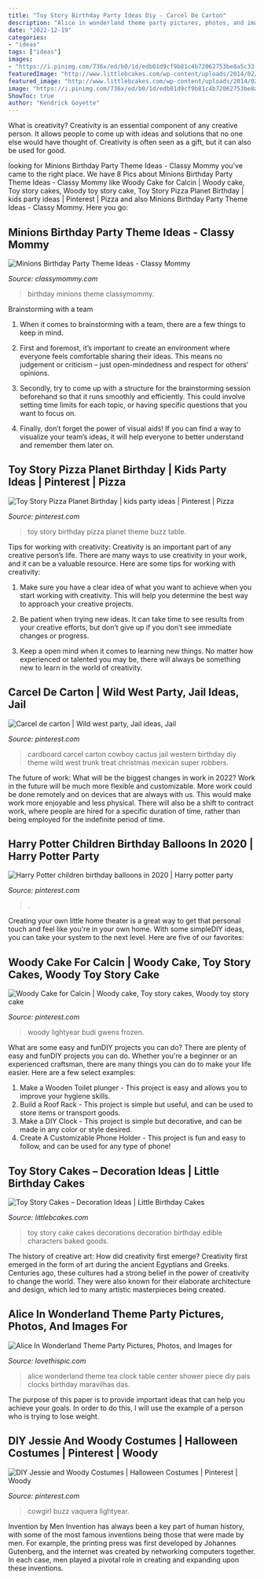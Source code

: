 ```yaml
---
title: "Toy Story Birthday Party Ideas Diy - Carcel De Carton"
description: "Alice in wonderland theme party pictures, photos, and images for"
date: "2022-12-19"
categories:
- "ideas"
tags: ["ideas"]
images:
- "https://i.pinimg.com/736x/ed/b0/1d/edb01d9cf9b81c4b72062753be8a5c33--party-themes-stuff-to-buy.jpg"
featuredImage: "http://www.littlebcakes.com/wp-content/uploads/2014/02/Toy-Story-Cake-Decorations.jpg"
featured_image: "http://www.littlebcakes.com/wp-content/uploads/2014/02/Toy-Story-Cake-Decorations.jpg"
image: "https://i.pinimg.com/736x/ed/b0/1d/edb01d9cf9b81c4b72062753be8a5c33--party-themes-stuff-to-buy.jpg"
ShowToc: true
author: "Kendrick Goyette"
---
```



What is creativity?
Creativity is an essential component of any creative person. It allows people to come up with ideas and solutions that no one else would have thought of. Creativity is often seen as a gift, but it can also be used for good.

	

		
looking for Minions Birthday Party Theme Ideas - Classy Mommy you've came to the right place. We have 8 Pics about Minions Birthday Party Theme Ideas - Classy Mommy like Woody Cake for Calcin | Woody cake, Toy story cakes, Woody toy story cake, Toy Story Pizza Planet Birthday | kids party ideas | Pinterest | Pizza and also Minions Birthday Party Theme Ideas - Classy Mommy. Here you go:
		
    
## Minions Birthday Party Theme Ideas - Classy Mommy

<img loading=lazy src="https://classymommy.com/wp-content/uploads/2015/08/IMG_0598.jpg" onerror="this.onerror=null;this.src='https://tse3.mm.bing.net/th?id=OIP.9BjioKepljnWhUz8jmRmqAHaKX&amp;pid=15.1';" alt="Minions Birthday Party Theme Ideas - Classy Mommy">

_Source: classymommy.com_

>birthday minions theme classymommy. 

	

Brainstorming with a team
1. When it comes to brainstorming with a team, there are a few things to keep in mind.
2. First and foremost, it’s important to create an environment where everyone feels comfortable sharing their ideas. This means no judgement or criticism – just open-mindedness and respect for others’ opinions.

3. Secondly, try to come up with a structure for the brainstorming session beforehand so that it runs smoothly and efficiently. This could involve setting time limits for each topic, or having specific questions that you want to focus on.

4. Finally, don’t forget the power of visual aids! If you can find a way to visualize your team’s ideas, it will help everyone to better understand and remember them later on.

    
## Toy Story Pizza Planet Birthday | Kids Party Ideas | Pinterest | Pizza

<img loading=lazy src="https://s-media-cache-ak0.pinimg.com/736x/de/89/da/de89da2627656d210543444098a7adf1.jpg" onerror="this.onerror=null;this.src='https://tse2.mm.bing.net/th?id=OIP.B8rifUMWwWWEqyoD9Vv9KwHaJ3&amp;pid=15.1';" alt="Toy Story Pizza Planet Birthday | kids party ideas | Pinterest | Pizza">

_Source: pinterest.com_

>toy story birthday pizza planet theme buzz table. 

	

Tips for working with creativity:
Creativity is an important part of any creative person’s life. There are many ways to use creativity in your work, and it can be a valuable resource. Here are some tips for working with creativity:
1. Make sure you have a clear idea of what you want to achieve when you start working with creativity. This will help you determine the best way to approach your creative projects.

2. Be patient when trying new ideas. It can take time to see results from your creative efforts, but don’t give up if you don’t see immediate changes or progress.

3. Keep a open mind when it comes to learning new things. No matter how experienced or talented you may be, there will always be something new to learn in the world of creativity.


    
## Carcel De Carton | Wild West Party, Jail Ideas, Jail

<img loading=lazy src="https://i.pinimg.com/736x/ed/b0/1d/edb01d9cf9b81c4b72062753be8a5c33--party-themes-stuff-to-buy.jpg" onerror="this.onerror=null;this.src='https://tse1.mm.bing.net/th?id=OIP.efmNNjcRZp6zNggP0_9nBgHaNK&amp;pid=15.1';" alt="Carcel de carton | Wild west party, Jail ideas, Jail">

_Source: pinterest.com_

>cardboard carcel carton cowboy cactus jail western birthday diy theme wild west trunk treat christmas mexican super robbers. 

	

The future of work: What will be the biggest changes in work in 2022?
Work in the future will be much more flexible and customizable. More work could be done remotely and on devices that are always with us. This would make work more enjoyable and less physical. There will also be a shift to contract work, where people are hired for a specific duration of time, rather than being employed for the indefinite period of time.

    
## Harry Potter Children Birthday Balloons In 2020 | Harry Potter Party

<img loading=lazy src="https://i.pinimg.com/736x/6a/f1/73/6af173440c41a24520094984905f2108.jpg" onerror="this.onerror=null;this.src='https://tse3.mm.bing.net/th?id=OIP.dN_OxiKjMWzioVDlpLUpswHaJ4&amp;pid=15.1';" alt="Harry Potter children birthday balloons in 2020 | Harry potter party">

_Source: pinterest.com_

>. 

	

Creating your own little home theater is a great way to get that personal touch and feel like you're in your own home. With some simpleDIY ideas, you can take your system to the next level. Here are five of our favorites: 

    
## Woody Cake For Calcin | Woody Cake, Toy Story Cakes, Woody Toy Story Cake

<img loading=lazy src="https://i.pinimg.com/736x/ca/56/61/ca56616ff39edcd46fbabe85b5176d69--woody-cake-toy-story-cakes.jpg" onerror="this.onerror=null;this.src='https://tse3.mm.bing.net/th?id=OIP.YIsu8tkrmvc3ixuGAZDTpAAAAA&amp;pid=15.1';" alt="Woody Cake for Calcin | Woody cake, Toy story cakes, Woody toy story cake">

_Source: pinterest.com_

>woody lightyear budi gwens frozen. 

	

What are some easy and funDIY projects you can do?
There are plenty of easy and funDIY projects you can do. Whether you're a beginner or an experienced craftsman, there are many things you can do to make your life easier. Here are a few select examples: 
1. Make a Wooden Toilet plunger - This project is easy and allows you to improve your hygiene skills. 
2. Build a Roof Rack - This project is simple but useful, and can be used to store items or transport goods. 
3. Make a DIY Clock - This project is simple but decorative, and can be made in any color or style desired. 
4. Create A Customizable Phone Holder - This project is fun and easy to follow, and can be used for any type of phone!

    
## Toy Story Cakes – Decoration Ideas | Little Birthday Cakes

<img loading=lazy src="http://www.littlebcakes.com/wp-content/uploads/2014/02/Toy-Story-Cake-Decorations.jpg" onerror="this.onerror=null;this.src='https://tse2.mm.bing.net/th?id=OIP.gTYrNwFvE9FBo0bUhQXnZwHaJ4&amp;pid=15.1';" alt="Toy Story Cakes – Decoration Ideas | Little Birthday Cakes">

_Source: littlebcakes.com_

>toy story cake cakes decorations decoration birthday edible characters baked goods. 

	

The history of creative art: How did creativity first emerge?
Creativity first emerged in the form of art during the ancient Egyptians and Greeks. Centuries ago, these cultures had a strong belief in the power of creativity to change the world. They were also known for their elaborate architecture and design, which led to many artistic masterpieces being created.

    
## Alice In Wonderland Theme Party Pictures, Photos, And Images For

<img loading=lazy src="http://www.lovethispic.com/uploaded_images/60154-Alice-In-Wonderland-Theme-Party.jpg" onerror="this.onerror=null;this.src='https://tse1.mm.bing.net/th?id=OIP.CqORBgv4uTspUFU7WEaTkQHaLQ&amp;pid=15.1';" alt="Alice In Wonderland Theme Party Pictures, Photos, and Images for">

_Source: lovethispic.com_

>alice wonderland theme tea clock table center shower piece diy pais clocks birthday maravilhas das. 

	

The purpose of this paper is to provide important ideas that can help you achieve your goals. In order to do this, I will use the example of a person who is trying to lose weight.

    
## DIY Jessie And Woody Costumes | Halloween Costumes | Pinterest | Woody

<img loading=lazy src="https://s-media-cache-ak0.pinimg.com/736x/72/c1/7c/72c17c05ec384f15fcc0cfd51a438364.jpg" onerror="this.onerror=null;this.src='https://tse3.mm.bing.net/th?id=OIP.V0Hf15HWQ9BlEN4H8GFJFgHaJ3&amp;pid=15.1';" alt="DIY Jessie and Woody Costumes | Halloween Costumes | Pinterest | Woody">

_Source: pinterest.com_

>cowgirl buzz vaquera lightyear. 

	

Invention by Men
Invention has always been a key part of human history, with some of the most famous inventions being those that were made by men. For example, the printing press was first developed by Johannes Gutenberg, and the internet was created by networking computers together. In each case, men played a pivotal role in creating and expanding upon these inventions.

